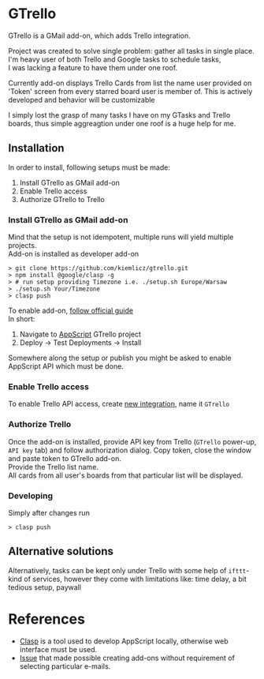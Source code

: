 # GTrello
GTrello is a GMail add-on, which adds Trello integration.

Project was created to solve single problem: gather all tasks in single place.  
I'm heavy user of both Trello and Google tasks to schedule tasks,  
I was lacking a feature to have them under one roof.

Currently add-on displays Trello Cards from list the name user provided on 'Token' screen from every starred board user is member of.
This is actively developed and behavior will be customizable

I simply lost the grasp of many tasks I have on my GTasks and Trello boards, thus simple aggreagtion under one roof is a huge help for me.

## Installation
In order to install, following setups must be made:
1. Install GTrello as GMail add-on
2. Enable Trello access
3. Authorize GTrello to Trello

### Install GTrello as GMail add-on
Mind that the setup is not idempotent, multiple runs will yield multiple projects.  
Add-on is installed as developer add-on
```
> git clone https://github.com/kiemlicz/gtrello.git
> npm install @google/clasp -g
> # run setup providing Timezone i.e. ./setup.sh Europe/Warsaw
> ./setup.sh Your/Timezone
> clasp push
```

To enable add-on, [follow official guide](https://developers.google.com/apps-script/add-ons/how-tos/testing-workspace-addons#install_an_unpublished)  
In short:  
1. Navigate to [AppScript](https://script.google.com/home) GTrello project
1. Deploy -> Test Deployments -> Install

Somewhere along the setup or publish you might be asked to enable AppScript API which must be done.

### Enable Trello access
To enable Trello API access, create [new integration](https://trello.com/power-ups/admin), name it `GTrello`

### Authorize Trello
Once the add-on is installed, provide API key from Trello (`GTrello` power-up, `API key` tab) and follow authorization dialog.
Copy token, close the window and paste token to GTrello add-on.  
Provide the Trello list name.  
All cards from all user's boards from that particular list will be displayed.

### Developing
Simply after changes run
```
> clasp push
```

## Alternative solutions
Alternatively, tasks can be kept only under Trello with some help of `ifttt`-kind of services, however they come with limitations like: time delay, a bit tedious setup, paywall

# References
- [Clasp](https://developers.google.com/apps-script/guides/clasp) is a tool used to develop AppScript locally, otherwise web interface must be used.
- [Issue](https://issuetracker.google.com/issues/111312904) that made possible creating add-ons without requirement of selecting particular e-mails.
